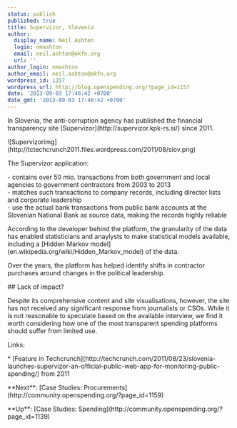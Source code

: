 ```yaml
---
status: publish
published: true
title: Supervizor, Slovenia
author:
  display_name: Neil Ashton
  login: nmashton
  email: neil.ashton@okfn.org
  url: ''
author_login: nmashton
author_email: neil.ashton@okfn.org
wordpress_id: 1157
wordpress_url: http://blog.openspending.org/?page_id=1157
date: '2013-09-03 17:46:42 +0700'
date_gmt: '2013-09-03 17:46:42 +0700'
---
```

<p>In Slovenia, the anti-corruption agency has published the financial transparency site [Supervizor](http://supervizor.kpk-rs.si/) since 2011. </p>
<p>![Supervizorimg](http://tctechcrunch2011.files.wordpress.com/2011/08/slov.png)</p>
<p>The Supervizor application:</p>
<p>- contains over 50 mio. transactions from both government and local agencies to government contractors from 2003 to 2013<br />
- matches such transactions to company records, including director lists and corporate leadership<br />
- use the actual bank transactions from public bank accounts at the Slovenian National Bank as source data, making the records highly reliable</p>
<p>According to the developer behind the platform, the granularity of the data has enabled statisticians and anaylysts to make statistical models available, including a [Hidden Markov model](en.wikipedia.org/wiki/Hidden_Markov_model) of the data. </p>
<p>Over the years, the platform has helped identify shifts in contractor purchases around changes in the political leadership.  </p>
<p>## Lack of impact?</p>
<p>Despite its comprehensive content and site visualisations, however, the site has not received any significant response from journalists or CSOs. While it is not reasonable to speculate based on the available interview, we find it worth considering how one of the most transparent spending platforms should suffer from limited use. </p>
<p>Links: </p>
<p>* [Feature in Techcrunch](http://techcrunch.com/2011/08/23/slovenia-launches-supervizor-an-official-public-web-app-for-monitoring-public-spending/) from 2011</p>
<p>**Next**: [Case Studies: Procurements](http://community.openspending.org/?page_id=1159)</p>
<p>**Up**: [Case Studies: Spending](http://community.openspending.org/?page_id=1139)</p>

